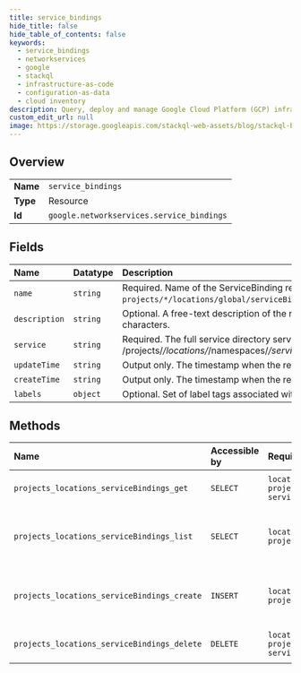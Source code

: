 ```yaml
---
title: service_bindings
hide_title: false
hide_table_of_contents: false
keywords:
  - service_bindings
  - networkservices
  - google    
  - stackql
  - infrastructure-as-code
  - configuration-as-data
  - cloud inventory
description: Query, deploy and manage Google Cloud Platform (GCP) infrastructure and resources using SQL
custom_edit_url: null
image: https://storage.googleapis.com/stackql-web-assets/blog/stackql-blog-post-featured-image.png
---
```

  
    

## Overview
<table><tbody>
<tr><td><b>Name</b></td><td><code>service_bindings</code></td></tr>
<tr><td><b>Type</b></td><td>Resource</td></tr>
<tr><td><b>Id</b></td><td><code>google.networkservices.service_bindings</code></td></tr>
</tbody></table>

## Fields
| Name | Datatype | Description |
|:-----|:---------|:------------|
| `name` | `string` | Required. Name of the ServiceBinding resource. It matches pattern `projects/*/locations/global/serviceBindings/service_binding_name&gt;`. |
| `description` | `string` | Optional. A free-text description of the resource. Max length 1024 characters. |
| `service` | `string` | Required. The full service directory service name of the format /projects/*/locations/*/namespaces/*/services/* |
| `updateTime` | `string` | Output only. The timestamp when the resource was updated. |
| `createTime` | `string` | Output only. The timestamp when the resource was created. |
| `labels` | `object` | Optional. Set of label tags associated with the ServiceBinding resource. |
## Methods
| Name | Accessible by | Required Params | Description |
|:-----|:--------------|:----------------|:------------|
| `projects_locations_serviceBindings_get` | `SELECT` | `locationsId, projectsId, serviceBindingsId` | Gets details of a single ServiceBinding. |
| `projects_locations_serviceBindings_list` | `SELECT` | `locationsId, projectsId` | Lists ServiceBinding in a given project and location. |
| `projects_locations_serviceBindings_create` | `INSERT` | `locationsId, projectsId` | Creates a new ServiceBinding in a given project and location. |
| `projects_locations_serviceBindings_delete` | `DELETE` | `locationsId, projectsId, serviceBindingsId` | Deletes a single ServiceBinding. |
